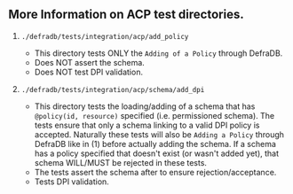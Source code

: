 ## More Information on ACP test directories.


1) `./defradb/tests/integration/acp/add_policy`
    - This directory tests ONLY the `Adding of a Policy` through DefraDB.
    - Does NOT assert the schema.
    - Does NOT test DPI validation.

2) `./defradb/tests/integration/acp/schema/add_dpi`
    - This directory tests the loading/adding of a schema that has `@policy(id, resource)`
      specified (i.e. permissioned schema). The tests ensure that only a schema linking to
      a valid DPI policy is accepted. Naturally these tests will also be `Adding a Policy`
      through DefraDB like in (1) before actually adding the schema. If a schema has a
      policy specified that doesn't exist (or wasn't added yet), that schema WILL/MUST
      be rejected in these tests.
    - The tests assert the schema after to ensure rejection/acceptance.
    - Tests DPI validation.
